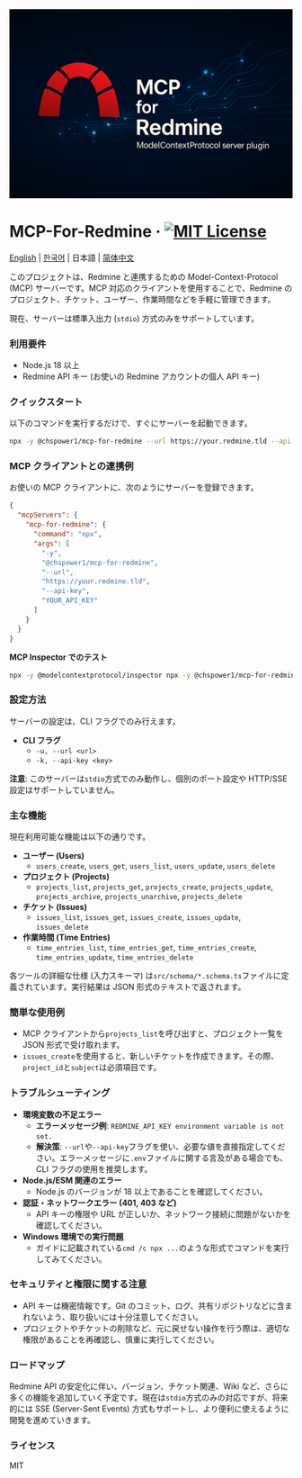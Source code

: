 <div align="center">
    <img src="./assets/cover.png" alt="MCP-FOR-REDMINE" />
</div>

# MCP-For-Redmine &middot; [![MIT License](https://img.shields.io/badge/license-MIT-blue.svg)](https://github.com/toss/slash/blob/main/LICENSE)

[English](./README.md) | [한국어](./README-ko_kr.md) | 日本語 | [简体中文](./README-zh_cn.md)

このプロジェクトは、Redmine と連携するための Model-Context-Protocol (MCP) サーバーです。MCP 対応のクライアントを使用することで、Redmine のプロジェクト、チケット、ユーザー、作業時間などを手軽に管理できます。

現在、サーバーは標準入出力 (`stdio`) 方式のみをサポートしています。

### 利用要件

- Node.js 18 以上
- Redmine API キー (お使いの Redmine アカウントの個人 API キー)

### クイックスタート

以下のコマンドを実行するだけで、すぐにサーバーを起動できます。

```bash
npx -y @chspower1/mcp-for-redmine --url https://your.redmine.tld --api-key <YOUR_API_KEY>
```

### MCP クライアントとの連携例

お使いの MCP クライアントに、次のようにサーバーを登録できます。

```json
{
  "mcpServers": {
    "mcp-for-redmine": {
      "command": "npx",
      "args": [
        "-y",
        "@chspower1/mcp-for-redmine",
        "--url",
        "https://your.redmine.tld",
        "--api-key",
        "YOUR_API_KEY"
      ]
    }
  }
}
```

**MCP Inspector でのテスト**

```bash
npx -y @modelcontextprotocol/inspector npx -y @chspower1/mcp-for-redmine --url https://your.redmine.tld --api-key YOUR_API_KEY
```

### 設定方法

サーバーの設定は、CLI フラグでのみ行えます。

- **CLI フラグ**
  - `-u, --url <url>`
  - `-k, --api-key <key>`

**注意**: このサーバーは`stdio`方式でのみ動作し、個別のポート設定や HTTP/SSE 設定はサポートしていません。

### 主な機能

現在利用可能な機能は以下の通りです。

- **ユーザー (Users)**
  - `users_create`, `users_get`, `users_list`, `users_update`, `users_delete`
- **プロジェクト (Projects)**
  - `projects_list`, `projects_get`, `projects_create`, `projects_update`, `projects_archive`, `projects_unarchive`, `projects_delete`
- **チケット (Issues)**
  - `issues_list`, `issues_get`, `issues_create`, `issues_update`, `issues_delete`
- **作業時間 (Time Entries)**
  - `time_entries_list`, `time_entries_get`, `time_entries_create`, `time_entries_update`, `time_entries_delete`

各ツールの詳細な仕様 (入力スキーマ) は`src/schema/*.schema.ts`ファイルに定義されています。実行結果は JSON 形式のテキストで返されます。

### 簡単な使用例

- MCP クライアントから`projects_list`を呼び出すと、プロジェクト一覧を JSON 形式で受け取れます。
- `issues_create`を使用すると、新しいチケットを作成できます。その際、`project_id`と`subject`は必須項目です。

### トラブルシューティング

- **環境変数の不足エラー**
  - **エラーメッセージ例**: `REDMINE_API_KEY environment variable is not set.`
  - **解決策**: `--url`や`--api-key`フラグを使い、必要な値を直接指定してください。エラーメッセージに`.env`ファイルに関する言及がある場合でも、CLI フラグの使用を推奨します。
- **Node.js/ESM 関連のエラー**
  - Node.js のバージョンが 18 以上であることを確認してください。
- **認証・ネットワークエラー (401, 403 など)**
  - API キーの権限や URL が正しいか、ネットワーク接続に問題がないかを確認してください。
- **Windows 環境での実行問題**
  - ガイドに記載されている`cmd /c npx ...`のような形式でコマンドを実行してみてください。

### セキュリティと権限に関する注意

- API キーは機密情報です。Git のコミット、ログ、共有リポジトリなどに含まれないよう、取り扱いには十分注意してください。
- プロジェクトやチケットの削除など、元に戻せない操作を行う際は、適切な権限があることを再確認し、慎重に実行してください。

### ロードマップ

Redmine API の安定化に伴い、バージョン、チケット関連、Wiki など、さらに多くの機能を追加していく予定です。現在は`stdio`方式のみの対応ですが、将来的には SSE (Server-Sent Events) 方式もサポートし、より便利に使えるように開発を進めていきます。

### ライセンス

MIT
